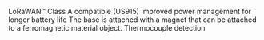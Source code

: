 LoRaWAN™ Class A compatible (US915)
Improved power management for longer battery life
The base is attached with a magnet that can be attached to a ferromagnetic material object.
Thermocouple detection
